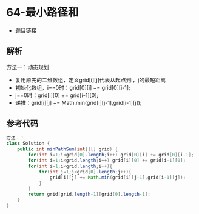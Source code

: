 # 64-最小路径和

- [题目链接](https://leetcode-cn.com/problems/minimum-path-sum/)

## 解析

方法一：动态规划
- 复用原先的二维数组，定义grid[i][j]代表从起点到i，j的最短距离
- 初始化数组，i==0时：grid[0][i] += grid[0][i-1];
- j==0时：grid[i][0] += grid[i-1][0];
- 递推：grid[i][j] += Math.min(grid[i][j-1],grid[i-1][j]);


## 参考代码
```Java
方法一：
class Solution {
    public int minPathSum(int[][] grid) {
        for(int i=1;i<grid[0].length;i++) grid[0][i] += grid[0][i-1];
        for(int i=1;i<grid.length;i++) grid[i][0] += grid[i-1][0];
        for(int i=1;i<grid.length;i++){
            for(int j=1;j<grid[0].length;j++){
                grid[i][j] += Math.min(grid[i][j-1],grid[i-1][j]);
            }
        }
        return grid[grid.length-1][grid[0].length-1];
    }
}
```
